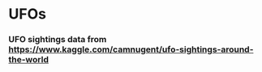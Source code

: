 # UFOs

### UFO sightings data from https://www.kaggle.com/camnugent/ufo-sightings-around-the-world
